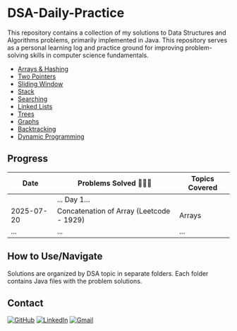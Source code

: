 # DSA-Daily-Practice 

This repository contains a collection of my solutions to Data Structures and Algorithms problems, primarily implemented in Java. This repository serves as a personal learning log and practice ground for improving problem-solving skills in computer science fundamentals.

* [Arrays & Hashing](Arrays%20&%20Hashing)
* [Two Pointers](Two%20Pointers)
* [Sliding Window](Sliding%20Window)
* [Stack](Stack)
* [Searching](Searching)
* [Linked Lists](Linked%20Lists)
* [Trees](Trees)
* [Graphs](Graphs)
* [Backtracking](Backtracking)
* [Dynamic Programming](Dynamic%20Programming)

## Progress

| Date       | Problems Solved 🔨💪🏼                            | Topics Covered          |
|------------|--------------------------------------------------|-------------------------|
|            | ... Day 1...                                     |                         |
| 2025-07-20 |  Concatenation of Array (Leetcode - 1929)        | Arrays                  |
| ...        | ...                                              | ...                     |

## How to Use/Navigate

Solutions are organized by DSA topic in separate folders. Each folder contains Java files with the problem solutions.

## Contact

[![GitHub](https://img.shields.io/badge/GitHub-181717?style=flat-square&logo=github&logoColor=ffffff)](https://github.com/Haririshikesh/)
[![LinkedIn](https://img.shields.io/badge/LinkedIn-0A66C2?style=flat-square&logo=linkedin&logoColor=ffffff)](https://www.linkedin.com/in/RishikeshKesavan/)
[![Gmail](https://img.shields.io/badge/Gmail-D14836?style=flat-square&logo=gmail&logoColor=ffffff)](mailto:haririshikeshk2003@gmail.com)
